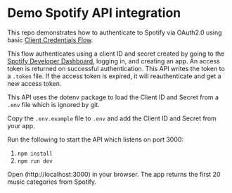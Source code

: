 # Demo Spotify API integration
This repo demonstrates how to authenticate to Spotify via OAuth2.0 using basic [Client Credentials Flow](https://developer.spotify.com/documentation/general/guides/authorization/client-credentials/).

This flow authenticates using a client ID and secret created by going to the [Spotify Developer Dashboard](https://developer.spotify.com/dashboard/), logging in, and creating an app. An access token is returned on successful authentication. This API writes the token to a `.token` file. If the access token is expired, it will reauthenticate and get a new access token.

This API uses the dotenv package to load the Client ID and Secret from a `.env` file which is ignored by git.

Copy the `.env.example` file to `.env` and add the Client ID and Secret from your app.

Run the following to start the API which listens on port 3000:
1. `npm install`
2. `npm run dev`

Open (http://localhost:3000) in your browser. The app returns the first 20 music categories from Spotify.